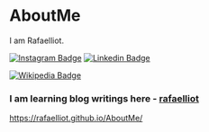 # AboutMe
I am Rafaelliot.

[![Instagram Badge](https://img.shields.io/badge/-@rafaelliot.py-F44747?style=flat-square&labelColor=F44747&logo=instagram&logoColor=white&link=https://instagram.com/rafaelliot.py)](https://instagram.com/rafaelliot.py) [![Linkedin Badge](https://img.shields.io/badge/-rafaelliot-blue?style=flat-square&logo=Linkedin&logoColor=white&link=https://www.linkedin.com/in/rafael-olivier/)](https://www.linkedin.com/in/rafael-olivier/)

[![Wikipedia Badge](https://img.shields.io/badge/-@rafaelliot.py-030303?style=flat-square&labelColor=030303&logo=wikipedia&logoColor=white&link=https://pt.wikipedia.org/wiki/Usu%C3%A1rio(a):Rafaelliot)](https://pt.wikipedia.org/wiki/Usu%C3%A1rio(a):Rafaelliot)


### I am learning blog writings here - [rafaelliot](http://maddhruv.dev)

https://rafaelliot.github.io/AboutMe/
